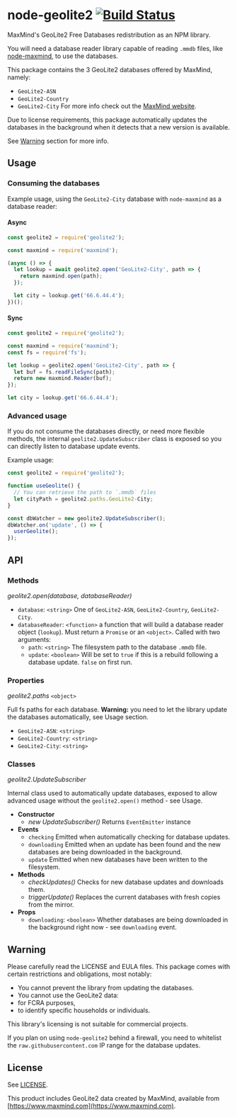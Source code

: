 node-geolite2 [![Build Status](https://travis-ci.org/runk/node-geolite2.png)](https://travis-ci.org/runk/node-geolite2)
========

MaxMind's GeoLite2 Free Databases redistribution as an NPM library.

You will need a database reader library capable of reading `.mmdb` files, like [node-maxmind](https://www.npmjs.com/package/maxmind), to use the databases.

This package contains the 3 GeoLite2 databases offered by MaxMind, namely:
 - `GeoLite2-ASN`
 - `GeoLite2-Country`
 - `GeoLite2-City`
For more info check out the [MaxMind website](https://maxmind.com).

Due to license requirements, this package automatically updates the databases in the background when it detects that a new version is available.

See [Warning](#warning) section for more info.

## Usage

### Consuming the databases

Example usage, using the `GeoLite2-City` database with `node-maxmind` as a database reader:

#### Async
```javascript
const geolite2 = require('geolite2');

const maxmind = require('maxmind');

(async () => {
  let lookup = await geolite2.open('GeoLite2-City', path => {
    return maxmind.open(path);
  });

  let city = lookup.get('66.6.44.4');
})();
```

#### Sync

```javascript
const geolite2 = require('geolite2');

const maxmind = require('maxmind');
const fs = require('fs');

let lookup = geolite2.open('GeoLite2-City', path => {
  let buf = fs.readFileSync(path);
  return new maxmind.Reader(buf);
});

let city = lookup.get('66.6.44.4');
```

### Advanced usage

If you do not consume the databases directly, or need more flexible methods, the internal `geolite2.UpdateSubscriber` class is exposed so you can directly listen to database update events.

Example usage:
```javascript
const geolite2 = require('geolite2');

function useGeolite() {
  // You can retrieve the path to `.mmdb` files
  let cityPath = geolite2.paths.GeoLite2-City;
}

const dbWatcher = new geolite2.UpdateSubscriber();
dbWatcher.on('update', () => {
  userGeolite();
});
```

## API

### Methods

*geolite2.open(database, databaseReader)*

 - `database`: `<string>` One of `GeoLite2-ASN`, `GeoLite2-Country`, `GeoLite2-City`.
 - `databaseReader`: `<function>` a function that will build a database reader object (`lookup`). Must return a `Promise` or an `<object>`. Called with two arguments:
   - `path`: `<string>` The filesystem path to the database `.mmdb` file.
   - `update`: `<boolean>` Will be set to `true` if this is a rebuild following a database update. `false` on first run.

### Properties

*geolite2.paths* `<object>`

Full fs paths for each database. **Warning:** you need to let the library update the databases automatically, see Usage section.
 - `GeoLite2-ASN`: `<string>`
 - `GeoLite2-Country`: `<string>`
 - `GeoLite2-City`: `<string>`

### Classes

*geolite2.UpdateSubscriber*

Internal class used to automatically update databases, exposed to allow advanced usage without the `geolite2.open()` method - see Usage.
 - **Constructor**
   - *new UpdateSubscriber()* Returns `EventEmitter` instance
 - **Events**
   - `checking` Emitted when automatically checking for database updates.
   - `downloading` Emitted when an update has been found and the new databases are being downloaded in the background.
   - `update` Emitted when new databases have been written to the filesystem.
 - **Methods**
   - *checkUpdates()* Checks for new database updates and downloads them.
   - *triggerUpdate()* Replaces the current databases with fresh copies from the mirror.
 - **Props**
   - `downloading`: `<boolean>` Whether databases are being downloaded in the background right now - see `downloading` event.

## Warning

Please carefully read the LICENSE and EULA files. This package comes with certain restrictions and obligations, most notably:
 - You cannot prevent the library from updating the databases.
 - You cannot use the GeoLite2 data:
  - for FCRA purposes,
  - to identify specific households or individuals.

This library's licensing is not suitable for commercial projects.

If you plan on using `node-geolite2` behind a firewall, you need to whitelist the `raw.githubusercontent.com` IP range for the database updates.

## License

See [LICENSE](https://github.com/runk/node-geolite2/blob/master/LICENSE).

This product includes GeoLite2 data created by MaxMind, available from [https://www.maxmind.com](https://www.maxmind.com).
